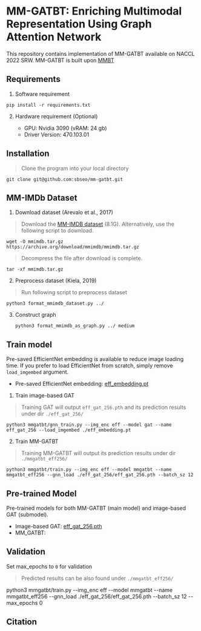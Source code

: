 # MM-GATBT: Enriching Multimodal Representation Using Graph Attention Network 

This repository contains implementation of MM-GATBT available on NACCL 2022 SRW. MM-GATBT is built upon [MMBT](https://github.com/facebookresearch/mmbt)

##  Requirements

1. Software requirement

``` 
pip install -r requirements.txt
```

2. Hardware requirement (Optional)

   - GPU: Nvidia 3090 (vRAM: 24 gb)
   - Driver Version: 470.103.01

## Installation 

> Clone the program into your local directory 

```
git clone git@github.com:sbseo/mm-gatbt.git
```

 

## MM-IMDb Dataset

1. Download dataset (Arevalo et al., 2017)

> Download the [MM-IMDB dataset](https://archive.org/download/mmimdb/mmimdb.tar.gz) (8.1G). Alternatively, use the following script to download. 

    wget -O mmimdb.tar.gz https://archive.org/download/mmimdb/mmimdb.tar.gz

> Decompress the file after download is complete.

    tar -xf mmimdb.tar.gz

2. Preprocess dataset (Kiela, 2019)

> Run following script to preprocess dataset 

    python3 format_mmimdb_dataset.py ../

3. Construct graph

   ```
   python3 format_mmimdb_as_graph.py ../ medium
   ```


## Train model

Pre-saved EfficientNet embedding is available to reduce image loading time. If you prefer to load EfficientNet from scratch, simply remove `load_imgembed`  argument.

   - Pre-saved EfficientNet embedding: [eff_embedding.pt](https://drive.google.com/file/d/1wHsqBQfeXqGf_xEQRO7GIr7aJlkFY3bk/view?usp=sharing)

1. Train image-based GAT

> Training GAT will output `eff_gat_256.pth` and its prediction results under dir `./eff_gat_256/`

    python3 mmgatbt/gnn_train.py --img_enc eff --model gat --name eff_gat_256 --load_imgembed ./eff_embedding.pt


2. Train MM-GATBT

> Training MM-GATBT will output its prediction results under dir `./mmgatbt_eff256/`

    python3 mmgatbt/train.py --img_enc eff --model mmgatbt --name mmgatbt_eff256 --gnn_load ./eff_gat_256/eff_gat_256.pth --batch_sz 12


## Pre-trained Model

Pre-trained models for both MM-GATBT (main model) and image-based GAT (submodel). 

- Image-based GAT: [eff_gat_256.pth](https://drive.google.com/file/d/1S4ltCiWou75qKYmXnRmxU-2py0Oz6Czb/view?usp=sharing)
- MM_GATBT: 


## Validation 

Set max_epochs to `0` for validation

> Predicted results can be also found under `./mmgatbt_eff256/`

   python3 mmgatbt/train.py --img_enc eff --model mmgatbt --name mmgatbt_eff256 --gnn_load ./eff_gat_256/eff_gat_256.pth --batch_sz 12 --max_epochs 0 


## Citation